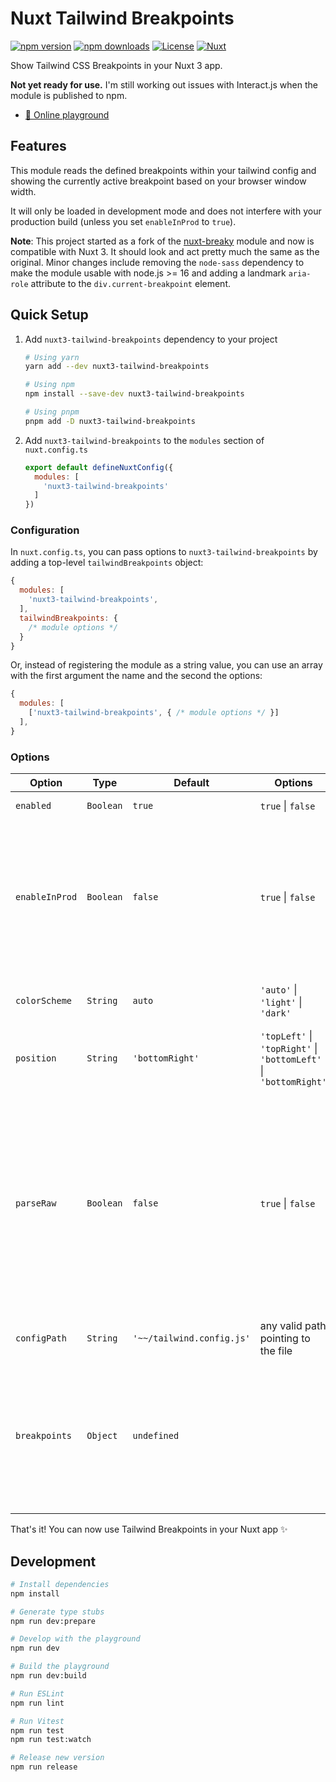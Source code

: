 # Nuxt Tailwind Breakpoints

[![npm version][npm-version-src]][npm-version-href]
[![npm downloads][npm-downloads-src]][npm-downloads-href]
[![License][license-src]][license-href]
[![Nuxt][nuxt-src]][nuxt-href]

Show Tailwind CSS Breakpoints in your Nuxt 3 app.

**Not yet ready for use.** I'm still working out issues with Interact.js when the module is published to npm.

<!-- - [✨ &nbsp;Release Notes](/CHANGELOG.md) -->
- [🏀 Online playground](https://stackblitz.com/github/kswedberg/nuxt3-tailwind-breakpoints?file=playground%2Fapp.vue)
<!-- - [📖 &nbsp;Documentation](https://example.com) -->

## Features

This module reads the defined breakpoints within your tailwind config and showing the currently active breakpoint based on your browser window width.

It will only be loaded in development mode and does not interfere with your production build (unless you set `enableInProd` to `true`).

**Note**: This project started as a fork of the [nuxt-breaky](https://github.com/teamnovu/nuxt-breaky) module and now is compatible with Nuxt 3. It should look and act pretty much the same as the original. Minor changes include removing the `node-sass` dependency to make the module usable with node.js >= 16 and adding a landmark `aria-role` attribute to the `div.current-breakpoint` element.


## Quick Setup

1. Add `nuxt3-tailwind-breakpoints` dependency to your project

    ```bash
    # Using yarn
    yarn add --dev nuxt3-tailwind-breakpoints

    # Using npm
    npm install --save-dev nuxt3-tailwind-breakpoints

    # Using pnpm
    pnpm add -D nuxt3-tailwind-breakpoints
    ```

2. Add `nuxt3-tailwind-breakpoints` to the `modules` section of `nuxt.config.ts`

    ```js
    export default defineNuxtConfig({
      modules: [
        'nuxt3-tailwind-breakpoints'
      ]
    })
    ```

### Configuration

In `nuxt.config.ts`, you can pass options to `nuxt3-tailwind-breakpoints` by adding a top-level `tailwindBreakpoints` object:

```js
{
  modules: [
    'nuxt3-tailwind-breakpoints',
  ],
  tailwindBreakpoints: {
    /* module options */
  }
}
```

Or, instead of registering the module as a string value, you can use an array with the first argument the name and the second the options:

```js
{
  modules: [
    ['nuxt3-tailwind-breakpoints', { /* module options */ }]
  ],
}
```

### Options

| Option         | Type      | Default                   | Options                                                          | Description                                                                                                                                                                                                                                                          |
| -------------- | --------- | ------------------------- | ---------------------------------------------------------------- | -------------------------------------------------------------------------------------------------------------------------------------------------------------------------------------------------------------------------------------------------------------------- |
| `enabled`      | `Boolean` | `true`                    | `true` \| `false`                                                | Enable/Disable the                                                                                                                              module                                                                                                            |
| `enableInProd` | `Boolean` | `false`                   | `true` \| `false`                                                | Enable this module in production (overrides the enabled option; Please be aware this adds ~19.5KB (~3.5KB) to the client bundle size. [More Info](https://github.com/nuxt-community/tailwindcss-module#referencing-in-javascript))                                        |
| `colorScheme`  | `String`  | `auto`                    | `'auto'` \| `'light'` \| `'dark'`                                | Switch between different color schemes                                                                                                                                                                                                                               |
| `position`     | `String`  | `'bottomRight'`           | `'topLeft'` \| `'topRight'` \| `'bottomLeft'` \| `'bottomRight'` | The starting position                                                                                                                                                                                                                                            |
| `parseRaw`     | `Boolean` | `false`                   | `true` \| `false`                                                | (_Experimental_) Enable parsing a screen's `raw` property and use a query's `min-width` pixel value if it specifies the device type as `screen` or doesn't specify device type at all. For example, `lg: {raw: print, (min-width: 1024px)}` would set `lg` to `1024` |
| `configPath`   | `String`  | `'~~/tailwind.config.js'` | any valid path pointing to the file                               | Path to the TailwindCSS config file                                                                                                                                                                                                                                  |
| `breakpoints`  | `Object`  | `undefined`               |                                                                  | An object representing all the breakpoints you'd like to identify in your configuration. If provided, it is used _instead of_ `screens` from tailwind config                                                                                                         |

That's it! You can now use Tailwind Breakpoints in your Nuxt app ✨

## Development

```bash
# Install dependencies
npm install

# Generate type stubs
npm run dev:prepare

# Develop with the playground
npm run dev

# Build the playground
npm run dev:build

# Run ESLint
npm run lint

# Run Vitest
npm run test
npm run test:watch

# Release new version
npm run release
```

<!-- Badges -->
[npm-version-src]: https://img.shields.io/npm/v/nuxt3-tailwind-breakpoints/latest.svg?style=flat&colorA=18181B&colorB=28CF8D
[npm-version-href]: https://npmjs.com/package/nuxt3-tailwind-breakpoints

[npm-downloads-src]: https://img.shields.io/npm/dm/nuxt3-tailwind-breakpoints.svg?style=flat&colorA=18181B&colorB=28CF8D
[npm-downloads-href]: https://npmjs.com/package/nuxt3-tailwind-breakpoints

[license-src]: https://img.shields.io/npm/l/nuxt3-tailwind-breakpoints.svg?style=flat&colorA=18181B&colorB=28CF8D
[license-href]: https://github.com/kswedberg/nuxt3-tailwind-breakpoints/blob/main/LICENSE

[nuxt-src]: https://img.shields.io/badge/Nuxt-18181B?logo=nuxt.js
[nuxt-href]: https://nuxt.com

